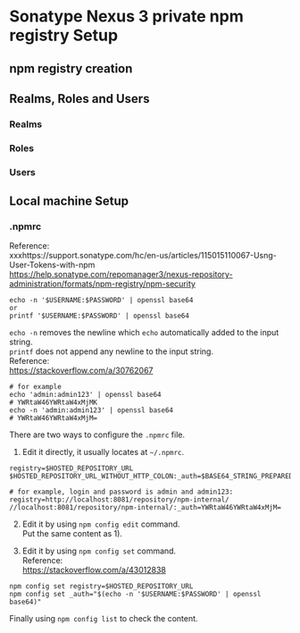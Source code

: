 
# Sonatype Nexus 3 private npm registry Setup
## npm registry creation


## Realms, Roles and Users
### Realms


### Roles


### Users




## Local machine Setup
### .npmrc
Reference:  
xxxhttps://support.sonatype.com/hc/en-us/articles/115015110067-Usng-User-Tokens-with-npm  
https://help.sonatype.com/repomanager3/nexus-repository-administration/formats/npm-registry/npm-security  


```shell
echo -n '$USERNAME:$PASSWORD' | openssl base64
or
printf '$USERNAME:$PASSWORD' | openssl base64
```

`echo -n` removes the newline which `echo` automatically added to the input string.  
`printf` does not append any newline to the input string.  
Reference:  
https://stackoverflow.com/a/30762067  

```shell
# for example
echo 'admin:admin123' | openssl base64
# YWRtaW46YWRtaW4xMjMK
echo -n 'admin:admin123' | openssl base64
# YWRtaW46YWRtaW4xMjM=
```


There are two ways to configure the `.npmrc` file.  
1. Edit it directly, it usually locates at `~/.npmrc`.  
```shell
registry=$HOSTED_REPOSITORY_URL
$HOSTED_REPOSITORY_URL_WITHOUT_HTTP_COLON:_auth=$BASE64_STRING_PREPARED_BEFORE

# for example, login and password is admin and admin123:
registry=http://localhost:8081/repository/npm-internal/
//localhost:8081/repository/npm-internal/:_auth=YWRtaW46YWRtaW4xMjM=
```


2. Edit it by using `npm config edit` command.  
Put the same content as 1).  


3. Edit it by using `npm config set` command.  
Reference:  
https://stackoverflow.com/a/43012838  

```shell
npm config set registry=$HOSTED_REPOSITORY_URL
npm config set _auth="$(echo -n '$USERNAME:$PASSWORD' | openssl base64)"
```

Finally using `npm config list` to check the content.  







